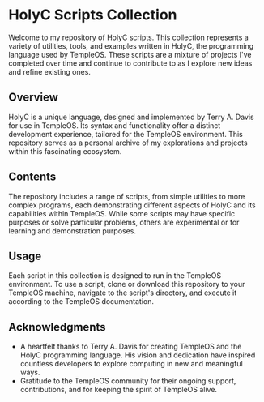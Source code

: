 # HolyC Scripts Collection

Welcome to my repository of HolyC scripts. This collection represents a variety of utilities, tools, and examples written in HolyC, the programming language used by TempleOS. These scripts are a mixture of projects I've completed over time and continue to contribute to as I explore new ideas and refine existing ones.

## Overview

HolyC is a unique language, designed and implemented by Terry A. Davis for use in TempleOS. Its syntax and functionality offer a distinct development experience, tailored for the TempleOS environment. This repository serves as a personal archive of my explorations and projects within this fascinating ecosystem.

## Contents

The repository includes a range of scripts, from simple utilities to more complex programs, each demonstrating different aspects of HolyC and its capabilities within TempleOS. While some scripts may have specific purposes or solve particular problems, others are experimental or for learning and demonstration purposes.

## Usage

Each script in this collection is designed to run in the TempleOS environment. To use a script, clone or download this repository to your TempleOS machine, navigate to the script's directory, and execute it according to the TempleOS documentation.

## Acknowledgments

- A heartfelt thanks to Terry A. Davis for creating TempleOS and the HolyC programming language. His vision and dedication have inspired countless developers to explore computing in new and meaningful ways.
- Gratitude to the TempleOS community for their ongoing support, contributions, and for keeping the spirit of TempleOS alive.

